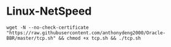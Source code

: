 # Linux-NetSpeed
```
wget -N --no-check-certificate "https://raw.githubusercontent.com/anthonydeng2000/Oracle-BBR/master/tcp.sh" && chmod +x tcp.sh && ./tcp.sh
```
